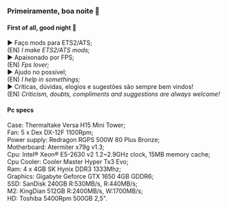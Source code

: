 ### Primeiramente, boa noite 👋
#### First of all, good night 👋

► Faço mods para ETS2/ATS;  
(EN) *I make ETS2/ATS mods;*  
► Apaixonado por FPS;  
(EN) *Fps lover;*  
► Ajudo no possível;  
(EN) *I help in somethings;*  
► Críticas, dúvidas, elogios e sugestões são sempre bem vindos!  
(EN) *Criticism, doubts, compliments and suggestions are always welcome!*  

#### Pc specs  
Case: Thermaltake Versa H15 Mini Tower;  
Fan: 5 x Dex DX-12F 1100Rpm;  
Power supply: Redragon RGPS 500W 80 Plus Bronze;  
Motherboard: Atermiter x79g v1.3;  
Cpu: Intel® Xeon® E5-2630 v2 1.2~2.9GHz clock, 15MB memory cache;  
Cpu Cooler: Cooler Master Hyper Tx3 Evo;  
Ram: 4 x 4GB SK Hynix DDR3 1333Mhz;  
Graphics: Gigabyte Geforce GTX 1650 4GB GDDR6;  
SSD: SanDisk 240GB R:530MB/s, R:440MB/s;  
M2: KingDian 512GB R:2400MB/s, W:1700MB/s;  
HD: Toshiba 5400Rpm 500GB 2,5".  
